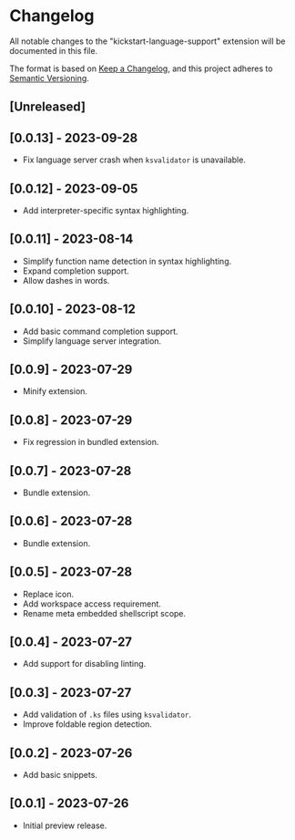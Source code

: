 # Changelog

All notable changes to the "kickstart-language-support" extension will be documented in this file.

The format is based on [Keep a Changelog](https://keepachangelog.com/en/1.0.0/),
and this project adheres to [Semantic Versioning](https://semver.org/spec/v2.0.0.html).

## [Unreleased]

## [0.0.13] - 2023-09-28

- Fix language server crash when `ksvalidator` is unavailable.

## [0.0.12] - 2023-09-05

- Add interpreter-specific syntax highlighting.

## [0.0.11] - 2023-08-14

- Simplify function name detection in syntax highlighting.
- Expand completion support.
- Allow dashes in words.

## [0.0.10] - 2023-08-12

- Add basic command completion support.
- Simplify language server integration.

## [0.0.9] - 2023-07-29

- Minify extension.

## [0.0.8] - 2023-07-29

- Fix regression in bundled extension.

## [0.0.7] - 2023-07-28

- Bundle extension.

## [0.0.6] - 2023-07-28

- Bundle extension.

## [0.0.5] - 2023-07-28

- Replace icon.
- Add workspace access requirement.
- Rename meta embedded shellscript scope.

## [0.0.4] - 2023-07-27

- Add support for disabling linting.

## [0.0.3] - 2023-07-27

- Add validation of `.ks` files using `ksvalidator`.
- Improve foldable region detection.

## [0.0.2] - 2023-07-26

- Add basic snippets.

## [0.0.1] - 2023-07-26

- Initial preview release.
